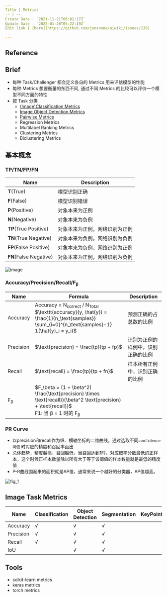 ```yaml
---
Title | Metrics
-- | --
Create Date | `2021-11-21T06:01:17Z`
Update Date | `2022-01-20T05:22:19Z`
Edit link | [here](https://github.com/junxnone/aiwiki/issues/138)

---
```

## Reference

## Brief
- 每种 Task/Challenger 都会定义各自的 Metrics 用来评估模型的性能
- 每种 Metrics 想要衡量的东西不同, 通过不同 Metrics 的比较可以评价一个模型不同方面的特性
- 按 Task 分类
  - [(Image)Classification Metrics](/Image_Classification_Metrics)
  - [Image Object Detection Metrics](/)
  - [Pairwise Metrics](/Pairwise_Metrics)
  - Regression Metrics
  - Multilabel Ranking Metrics
  - Clustering Metrics 
  - Biclustering Metrics

## 基本概念

### TP/TN/FP/FN

Name | Description
-- | --
**T**(True) | 模型识别正确
**F**(False) | 模型识别错误
**P**(Positive) | 对象本来为正例
**N**(Negative) | 对象本来为负例
**TP**(True Positive) | 对象本来为正例，网络识别为正例
**TN**(True Negative) | 对象本来为负例，网络识别为负例
**FP**(False Positive) | 对象本来为负例，网络识别为正例
**FN**(False Negative) | 对象本来为正例，网络识别为负例

![image](https://user-images.githubusercontent.com/2216970/51228367-3dd88e00-1993-11e9-8d28-7ab43b834354.png)

### Accuracy/Precision/Recall/F<sub>β</sub>

Name | Formula | Description
-- | -- | --
Accuracy | Accuracy = N<sub>correct</sub> / N<sub>Total</sub> <br>  $\texttt{accuracy}(y, \hat{y}) = \frac{1}{n_\text{samples}} \sum_{i=0}^{n_\text{samples}-1} 1(\hat{y}_i = y_i)$ | 预测正确的占总数的比例
Precision | $\text{precision} = \frac{tp}{tp + fp}$ | 识别为正例的样例中，识别正确的比例
Recall | $\text{recall} = \frac{tp}{tp + fn}$ |  样本所有正例中，识别正确的比例
F<sub>β</sub> | $F_\beta = (1 + \beta^2) \frac{\text{precision} \times \text{recall}}{\beta^2 \text{precision} + \text{recall}}$ <br>F1: 当 β = 1 时的 F<sub>β</sub>

### PR Curve
- 以precision和recall作为纵、横轴坐标的二维曲线，通过选取不同`confidence 阈值` 时对应的精度和召回率画出
- 总体趋势，精度越高，召回越低，当召回达到1时，对应概率分数最低的正样本，这个时候正样本数量除以所有大于等于该阈值的样本数量就是最低的精度值
- P-R曲线围起来的面积就是AP值，通常来说一个越好的分类器，AP值越高。

![fig_1](https://user-images.githubusercontent.com/2216970/74395973-a5d5fe00-4e4b-11ea-852b-5a5427ff3a01.gif)



## Image Task Metrics

Name | Classification | Object Detection | Segmentation | KeyPoint
-- | -- | -- | -- | --
Accuracy | √ | √ | √
Precision | √ | √ | √
Recall | √ | √| √
IoU | | √ | √

## Tools
- scikit-learn metrics
- keras metrics
- torch metrics
